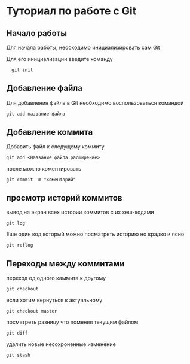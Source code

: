 # Туториал по работе с Git

## Начало работы

Для начала работы, необходимо инициализировать сам Git

Для его инициализации введите команду 

```
  git init
```

## Добавление файла

Для добавления файла в Git необходимо воспользоваться командой 

```
git add название файла
```
## Добавление коммита 

Добавить файл к следущему коммиту 

```
git add <Название файла.расширение>
```
после можно коментировать

```
git commit -m "коментарий"
```
## просмотр историй коммитов 

вывод на экран всех истории коммитов с их хеш-кодами

```
git log
```

Еше один код который можно посматреть историю но крадко и ясно 

```
git reflog
```

## Переходы между коммитами

переход од одного каммита к другому 

```
git checkout
```

если хотим вернуться к актуальному 

```
git checkout master
```

посматреть разницу что поменял текущим файлом

```
git diff
```
удалить новые несохроненные изменение 

```
git stash
```